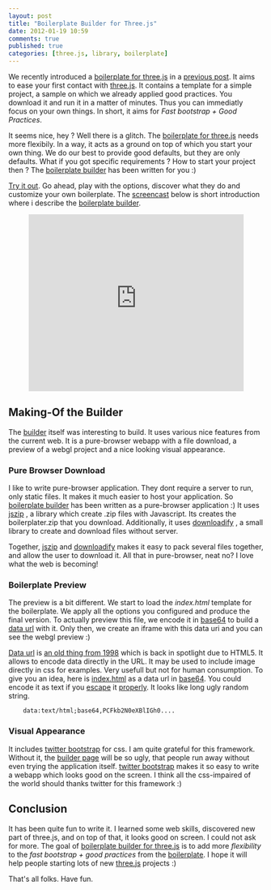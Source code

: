 ```yaml
---
layout: post
title: "Boilerplate Builder for Three.js"
date: 2012-01-19 10:59
comments: true
published: true
categories: [three.js, library, boilerplate]
---
```


We recently introduced a
[boilerplate for three.js](https://github.com/jeromeetienne/threejsboilerplate)
in a
[previous post](/blog/2011/12/20/boilerplate-for-three-js/).
It aims to ease your first contact with
[three.js](https://github.com/mrdoob/three.js/).
It contains a template for a simple project,
a sample on which we already applied good practices.
You download it and run it in a matter of minutes.
Thus you can immediatly focus on your own things.
In short, it aims for *Fast bootstrap + Good Practices*.

It seems nice, hey ?
Well there is a glitch.
The
[boilerplate for three.js](https://github.com/jeromeetienne/threejsboilerplate)
needs more flexibily.
In a way, it acts as a ground on top of which you start your own thing.
We do our best to provide good defaults, but they are only defaults.
What if you got specific requirements ?
How to start your project then ?
The
[boilerplate builder](http://jeromeetienne.github.com/threejsboilerplatebuilder/)
has been written for you :)

[Try it out](http://jeromeetienne.github.com/threejsboilerplatebuilder/).
Go ahead, play with the options,
discover what they do and customize your own boilerplate.
The
[screencast](http://www.youtube.com/watch?v=ANnPWZGRsGk)
below is short introduction where i describe the
[boilerplate builder](http://jeromeetienne.github.com/threejsboilerplatebuilder/).

<!-- more -->

<center>
	<iframe width="425" height="349" src="http://www.youtube.com/embed/ANnPWZGRsGk?hl=en&fs=1" frameborder="0" allowfullscreen></iframe>
</center>

## Making-Of the Builder

The
[builder](http://jeromeetienne.github.com/threejsboilerplatebuilder/)
itself was interesting to build.
It uses various nice features from the current web.
It is a pure-browser webapp with a file download,
a preview of a webgl project
and a nice looking visual appearance.

### Pure Browser Download

I like to write pure-browser application.
They dont require a server to run, only static files.
It makes it much easier to host your application.
So
[boilerplate builder](http://jeromeetienne.github.com/threejsboilerplatebuilder/)
has been written as a pure-browser application :)
It uses
[jszip](http://jszip.stuartk.co.uk/)
, a library which create .zip files with Javascript.
Its creates the boilerplater.zip that you download.
Additionally, it uses
[downloadify](https://github.com/dcneiner/Downloadify)
, a small library to create and download files without server.

Together,
[jszip](http://jszip.stuartk.co.uk/)
and 
[downloadify](https://github.com/dcneiner/Downloadify)
makes it easy to pack several files together,
and allow the user to download it.
All that in pure-browser, neat no?
I love what the web is becoming!

### Boilerplate Preview

The preview is a bit different.
We start to load the *index.html* template for the boilerplate.
We apply all the options you configured and produce the final version.
To actually preview this file, we encode it in
[base64](http://en.wikipedia.org/wiki/Base64)
to build a
[data url](http://en.wikipedia.org/wiki/Data_URI_scheme)
with it.
Only then, we create an iframe with this data uri
and you can see the webgl preview :)

[Data url](http://en.wikipedia.org/wiki/Data_URI_scheme)
is [an old thing from 1998](http://tools.ietf.org/html/rfc2397)
which is back in spotlight due to HTML5.
It allows to encode data directly in the URL.
It may be used to include image directly in css for examples.
Very usefull but not for human consumption.
To give you an idea, here is
[index.html](http://pastebin.com/yF3XDSFW)
as a data url in
[base64](http://en.wikipedia.org/wiki/Base64).
You could encode it as text if you
[escape](https://developer.mozilla.org/en/JavaScript/Reference/Global_Objects/encodeURI)
it
[properly](https://developer.mozilla.org/en/JavaScript/Reference/Global_Objects/encodeURIComponent).
It looks like long ugly random string.

```
    data:text/html;base64,PCFkb2N0eXBlIGh0....
```

### Visual Appearance

It includes
[twitter bootstrap](http://twitter.github.com/bootstrap/) for css.
I am quite grateful for this framework.
Without it, the
[builder page](http://jeromeetienne.github.com/threejsboilerplatebuilder/)
will be so ugly, that people run away without even trying the application itself.
[twitter bootstrap](http://twitter.github.com/bootstrap/)
makes it so easy to write a webapp which looks good on the screen.
I think all the css-impaired of the world should thanks twitter for this framework :)


## Conclusion

It has been quite fun to write it.
I learned some web skills,
discovered new part of three.js,
and on top of that, it looks good on screen.
I could not ask for more.
The goal of
[boilerplate builder for three.js](http://jeromeetienne.github.com/threejsboilerplatebuilder/)
is to add more *flexibility* to the *fast bootstrap + good practices* from the
[boilerplate](https://github.com/jeromeetienne/threejsboilerplate).
I hope it will help people starting lots of new
[three.js](https://github.com/mrdoob/three.js/)
projects :)

That's all folks.
Have fun.
